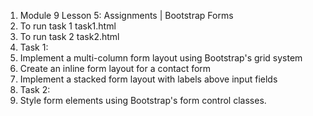 1. Module 9 Lesson 5: Assignments | Bootstrap Forms
2. To run task 1 task1.html
3. To run task 2 task2.html
4. Task 1:
5. Implement a multi-column form layout using Bootstrap's grid system
6. Create an inline form layout for a contact form
7. Implement a stacked form layout with labels above input fields
8. Task 2:
9. Style form elements using Bootstrap's form control classes.
